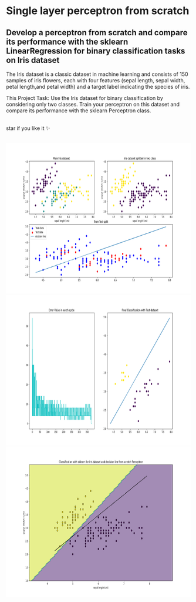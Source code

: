 # Single layer perceptron from scratch 
## Develop a perceptron from scratch and compare its performance with the sklearn LinearRegression for binary classification tasks on Iris dataset

The Iris dataset is a classic dataset in machine learning and consists of 150 samples of iris flowers, each with four features (sepal length, sepal width, petal length,and petal width) and a target label indicating the species of iris.

This Project Task: Use the Iris dataset for binary classification by considering only two classes. Train your perceptron on this dataset and compare its performance with the sklearn Perceptron class.

<br />
star if you like it ✨
<br />
<br />

<p align="center">
  <img title="Fig1" height="410" src="images/Figure_1.png">
  <br />
  <img title="Fig2" height="410" src="images/Figure_2.png">
  <br />
  <img title="Fig3" height="410" src="images/Figure_3.png">
</p>



